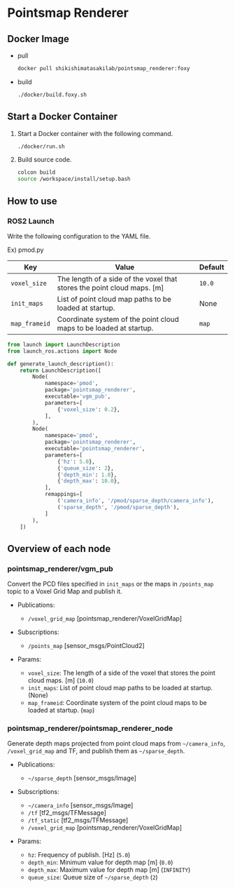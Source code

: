 # Pointsmap Renderer

## Docker Image

- pull
    ```bash
    docker pull shikishimatasakilab/pointsmap_renderer:foxy
    ```
- build
    ```bash
    ./docker/build.foxy.sh
    ```

## Start a Docker Container

1. Start a Docker container with the following command.
    ```bash
    ./docker/run.sh
    ```

1. Build source code.
    ```bash
    colcon build
    source /workspace/install/setup.bash
    ```

## How to use

### ROS2 Launch

Write the following configuration to the YAML file.

Ex) pmod.py

|Key|Value|Default|
|----|--|------|
|`voxel_size`|The length of a side of the voxel that stores the point cloud maps. [m]|`10.0`|
|`init_maps`|List of point cloud map paths to be loaded at startup.|None|
|`map_frameid`|Coordinate system of the point cloud maps to be loaded at startup.|`map`|

```python
from launch import LaunchDescription
from launch_ros.actions import Node

def generate_launch_description():
    return LaunchDescription([
        Node(
            namespace='pmod',
            package='pointsmap_renderer',
            executable='vgm_pub',
            parameters=[
                {'voxel_size': 0.2},
            ],
        ),
        Node(
            namespace='pmod',
            package='pointsmap_renderer',
            executable='pointsmap_renderer',
            parameters=[
                {'hz': 5.0},
                {'queue_size': 2},
                {'depth_min': 1.0},
                {'depth_max': 10.0},
            ],
            remappings=[
                ('camera_info', '/pmod/sparse_depth/camera_info'),
                ('sparse_depth', '/pmod/sparse_depth'),
            ]
        ),
    ])
```

## Overview of each node

### pointsmap_renderer/vgm_pub

Convert the PCD files specified in `init_maps` or the maps in `/points_map` topic to a Voxel Grid Map and publish it.

- Publications:
  - `/voxel_grid_map` [pointsmap_renderer/VoxelGridMap]

- Subscriptions:
  - `/points_map` [sensor_msgs/PointCloud2]

- Params:
  - `voxel_size`: The length of a side of the voxel that stores the point cloud maps. [m] (`10.0`)
  - `init_maps`: List of point cloud map paths to be loaded at startup. (None)
  - `map_frameid`: Coordinate system of the point cloud maps to be loaded at startup. (`map`)

### pointsmap_renderer/pointsmap_renderer_node

Generate depth maps projected from point cloud maps from `~/camera_info`, `/voxel_grid_map` and TF, and publish them as `~/sparse_depth`.

- Publications:
  - `~/sparse_depth` [sensor_msgs/Image]

- Subscriptions:
  - `~/camera_info` [sensor_msgs/Image]
  - `/tf` [tf2_msgs/TFMessage]
  - `/tf_static` [tf2_msgs/TFMessage]
  - `/voxel_grid_map` [pointsmap_renderer/VoxelGridMap]

- Params:
  - `hz`: Frequency of publish. [Hz] (`5.0`)
  - `depth_min`: Minimum value for depth map [m] (`0.0`)
  - `depth_max`: Maximum value for depth map [m] (`INFINITY`)
  - `queue_size`: Queue size of `~/sparse_depth` (`2`)
